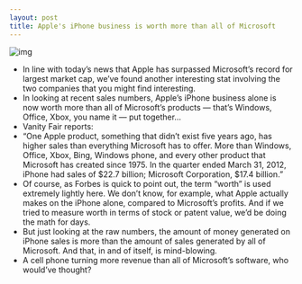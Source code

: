 ```yaml
---
layout: post
title: Apple's iPhone business is worth more than all of Microsoft
---
```

![img](http://media.idownloadblog.com/wp-content/uploads/2012/04/iphone-user.jpg)
* In line with today’s news that Apple has surpassed Microsoft’s record for largest market cap, we’ve found another interesting stat involving the two companies that you might find interesting.
* In looking at recent sales numbers, Apple’s iPhone business alone is now worth more than all of Microsoft’s products — that’s Windows, Office, Xbox, you name it — put together…
* Vanity Fair reports:
* “One Apple product, something that didn’t exist five years ago, has higher sales than everything Microsoft has to offer. More than Windows, Office, Xbox, Bing, Windows phone, and every other product that Microsoft has created since 1975. In the quarter ended March 31, 2012, iPhone had sales of $22.7 billion; Microsoft Corporation, $17.4 billion.”
* Of course, as Forbes is quick to point out, the term “worth” is used extremely lightly here. We don’t know, for example, what Apple actually makes on the iPhone alone, compared to Microsoft’s profits. And if we tried to measure worth in terms of stock or patent value, we’d be doing the math for days.
* But just looking at the raw numbers, the amount of money generated on iPhone sales is more than the amount of sales generated by all of Microsoft. And that, in and of itself, is mind-blowing.
* A cell phone turning more revenue than all of Microsoft’s software, who would’ve thought?

